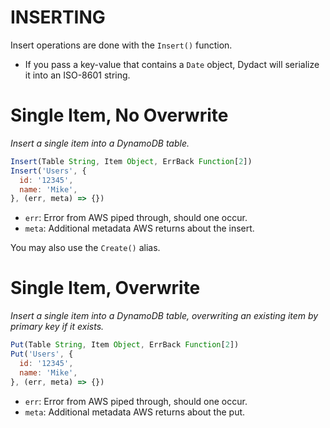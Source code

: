 # INSERTING

Insert operations are done with the `Insert()` function.

- If you pass a key-value that contains a `Date` object, Dydact will serialize it into an ISO-8601 string. 

# Single Item, No Overwrite

_Insert a single item into a DynamoDB table._

```js
Insert(Table String, Item Object, ErrBack Function[2])
Insert('Users', {
  id: '12345',
  name: 'Mike',
}, (err, meta) => {})
```

- `err`: Error from AWS piped through, should one occur.
- `meta`: Additional metadata AWS returns about the insert.

You may also use the `Create()` alias.

# Single Item, Overwrite

_Insert a single item into a DynamoDB table, overwriting an existing item by primary key if it exists._

```js
Put(Table String, Item Object, ErrBack Function[2])
Put('Users', {
  id: '12345',
  name: 'Mike',
}, (err, meta) => {})
```

- `err`: Error from AWS piped through, should one occur.
- `meta`: Additional metadata AWS returns about the put.